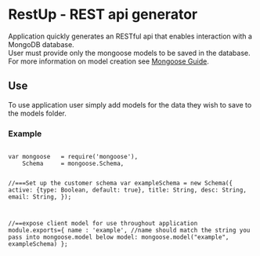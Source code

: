 <h1>RestUp - REST api generator</h1>

Application quickly generates an RESTful api that enables interaction with a MongoDB database.<br>
User must provide only the mongoose models to be saved in the database.  For more information on model creation see <a href ="http://mongoosejs.com/docs/guide.html" target ="_blank">Mongoose Guide</a>.
<h2>Use</h2>
To use application user simply add models for the data they wish to save to the models folder.
<h3>Example</h3>
<code>
var mongoose   = require('mongoose'),
    Schema     = mongoose.Schema,

//===Set up the customer schema
var exampleSchema = new Schema({
  active: {type: Boolean, default: true},
  title: String,
  desc: String,
  email: String,
});

//==expose client model for use throughout application
module.exports={
  name : 'example', //name should match the string you pass into mongoose.model below
  model: mongoose.model("example", exampleSchema)
};
</code>